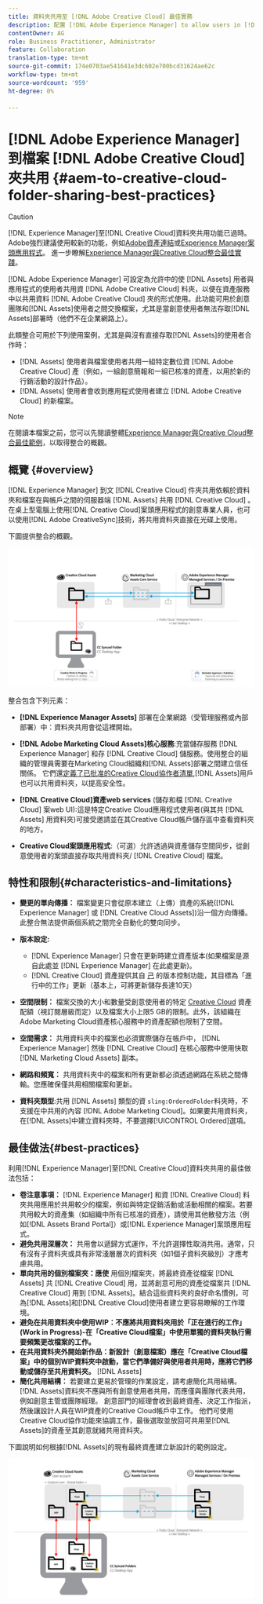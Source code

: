 ```yaml
---
title: 資料夾共用至 [!DNL Adobe Creative Cloud] 最佳實務
description: 配置 [!DNL Adobe Experience Manager] to allow users in [!DNL Experience Manager Assets] 以與Adobe Creative Cloud(CC)用戶交換資料夾。
contentOwner: AG
role: Business Practitioner, Administrator
feature: Collaboration
translation-type: tm+mt
source-git-commit: 174e0703ae541641e3dc602e700bcd31624ae62c
workflow-type: tm+mt
source-wordcount: '959'
ht-degree: 0%

---
```



# [!DNL Adobe Experience Manager] 到檔案 [!DNL Adobe Creative Cloud] 夾共用  {#aem-to-creative-cloud-folder-sharing-best-practices}

>[!CAUTION]
>
>[!DNL Experience Manager]至[!DNL Creative Cloud]資料夾共用功能已過時。 Adobe強烈建議使用較新的功能，例如[Adobe資產連結](https://helpx.adobe.com/enterprise/admin-guide.html/enterprise/using/adobe-asset-link.ug.html)或[Experience Manager案頭應用程式](https://experienceleague.adobe.com/docs/experience-manager-desktop-app/using/using.html)。 進一步瞭解[Experience Manager與Creative Cloud整合最佳實踐](/help/assets/aem-cc-integration-best-practices.md)。

[!DNL Adobe Experience Manager] 可設定為允許中的使 [!DNL Assets] 用者與應用程式的使用者共用資 [!DNL Adobe Creative Cloud] 料夾，以便在資產服務中以共用資料 [!DNL Adobe Creative Cloud] 夾的形式使用。此功能可用於創意團隊和[!DNL Assets]使用者之間交換檔案，尤其是當創意使用者無法存取[!DNL Assets]部署時（他們不在企業網路上）。

此類整合可用於下列使用案例，尤其是與沒有直接存取[!DNL Assets]的使用者合作時：

* [!DNL Assets] 使用者與檔案使用者共用一組特定數位資 [!DNL Adobe Creative Cloud] 產（例如，一組創意簡報和一組已核准的資產，以用於新的行銷活動的設計作品）。
* [!DNL Assets] 使用者會收到應用程式使用者建立 [!DNL Adobe Creative Cloud] 的新檔案。

>[!NOTE]
>
>在閱讀本檔案之前，您可以先閱讀整體[Experience Manager與Creative Cloud整合最佳範例](/help/assets/aem-cc-integration-best-practices.md)，以取得整合的概觀。

## 概覽 {#overview}

[!DNL Experience Manager] 到文 [!DNL Creative Cloud] 件夾共用依賴於資料夾和檔案在與帳戶之間的伺服器端 [!DNL Assets] 共用 [!DNL Creative Cloud] 。在桌上型電腦上使用[!DNL Creative Cloud]案頭應用程式的創意專業人員，也可以使用[!DNL Adobe CreativeSync]技術，將共用資料夾直接在光碟上使用。

下圖提供整合的概觀。

![chlimage_1-179](assets/chlimage_1-406.png)

整合包含下列元素：

* **[!DNL Experience Manager Assets]** 部署在企業網路（受管理服務或內部部署）中：資料夾共用會從這裡開始。
* **[!DNL Adobe Marketing Cloud Assets]核心服務**:充當儲存服務 [!DNL Experience Manager] 和存 [!DNL Creative Cloud] 儲服務。使用整合的組織的管理員需要在Marketing Cloud組織和[!DNL Assets]部署之間建立信任關係。 它們還[定義了已批准的Creative Cloud協作者清單](https://experienceleague.adobe.com/docs/core-services/interface/assets/t-admin-add-cc-user.html),[!DNL Assets]用戶也可以共用資料夾，以提高安全性。

* **[!DNL Creative Cloud]資產web services** (儲存和檔 [!DNL Creative Cloud] 案web UI):這是特定Creative Cloud應用程式使用者(與其共 [!DNL Assets] 用資料夾)可接受邀請並在其Creative Cloud帳戶儲存區中查看資料夾的地方。
* **Creative Cloud案頭應用程式**:（可選）允許透過與資產儲存空間同步，從創意使用者的案頭直接存取共用資料夾/ [!DNL Creative Cloud] 檔案。

## 特性和限制{#characteristics-and-limitations}

* **變更的單向傳播：** 檔案變更只會從原本建立（上傳）資產的系統([!DNL Experience Manager] 或 [!DNL Creative Cloud Assets])沿一個方向傳播。此整合無法提供兩個系統之間完全自動化的雙向同步。
* **版本設定:**

   * [!DNL Experience Manager] 只會在更新時建立資產版本(如果檔案是源自此處並 [!DNL Experience Manager] 在此處更新)。
   * [!DNL Creative Cloud] 資產提供其自 [己](https://helpx.adobe.com/creative-cloud/help/versioning-faq.html) 的版本控制功能，其目標為「進行中的工作」更新（基本上，可將更新儲存長達10天）

* **空間限制：** 檔案交換的大小和數量受創意使用者的特定 [Creative Cloud](https://helpx.adobe.com/creative-cloud/kb/file-storage-quota.html) 資產配額（視訂閱層級而定）以及檔案大小上限5 GB的限制。此外，該組織在Adobe Marketing Cloud資產核心服務中的資產配額也限制了空間。

* **空間需求：** 共用資料夾中的檔案也必須實際儲存在帳戶中， [!DNL Experience Manager] 然後 [!DNL Creative Cloud] 在核心服務中使用快取 [!DNL Marketing Cloud Assets] 副本。
* **網路和頻寬：** 共用資料夾中的檔案和所有更新都必須透過網路在系統之間傳輸。您應確保僅共用相關檔案和更新。
* **資料夾類型**:共用 [!DNL Assets] 類型的資 `sling:OrderedFolder`料夾時，不支援在中共用的內容 [!DNL Adobe Marketing Cloud]。如果要共用資料夾，在[!DNL Assets]中建立資料夾時，不要選擇[!UICONTROL Ordered]選項。

## 最佳做法{#best-practices}

利用[!DNL Experience Manager]至[!DNL Creative Cloud]資料夾共用的最佳做法包括：

* **卷注意事項：** [!DNL Experience Manager] 和資 [!DNL Creative Cloud] 料夾共用應用於共用較少的檔案，例如與特定促銷活動或活動相關的檔案。若要共用較大的資產集（如組織中所有已核准的資產），請使用其他散發方法（例如[!DNL Assets Brand Portal]）或[!DNL Experience Manager]案頭應用程式。
* **避免共用深層次：** 共用會以遞歸方式運作，不允許選擇性取消共用。通常，只有沒有子資料夾或具有非常淺層層次的資料夾（如1個子資料夾級別）才應考慮共用。
* **單向共用的個別檔案夾：應使** 用個別檔案夾，將最終資產從檔案 [!DNL Assets] 共 [!DNL Creative Cloud] 用，並將創意可用的資產從檔案共 [!DNL Creative Cloud] 用到 [!DNL Assets]。結合這些資料夾的良好命名慣例，可為[!DNL Assets]和[!DNL Creative Cloud]使用者建立更容易瞭解的工作環境。
* **避免在共用資料夾中使用WIP：不應將共用資料夾用於「正在進行的工作」(Work in Progress)-在「Creative Cloud檔案」中使用單獨的資料夾執行需要頻繁更改檔案的工作。** 
* **在共用資料夾外開始新作品：新設計（創意檔案）應在「Creative Cloud檔案」中的個別WIP資料夾中啟動，當它們準備好與使用者共用時，應將它們移動或儲存至共用資料夾。**  [!DNL Assets] 
* **簡化共用結構：** 若要建立更易於管理的作業設定，請考慮簡化共用結構。[!DNL Assets]資料夾不應與所有創意使用者共用，而應僅與團隊代表共用，例如創意主管或團隊經理。 創意部門的經理會收到最終資產、決定工作指派，然後讓設計人員在WIP資產的Creative Cloud帳戶中工作。 他們可使用Creative Cloud協作功能來協調工作，最後選取並放回可共用至[!DNL Assets]的資產至其創意就緒共用資料夾。

下圖說明如何根據[!DNL Assets]的現有最終資產建立新設計的範例設定。

![chlimage_1-180](assets/chlimage_1-407.png)
